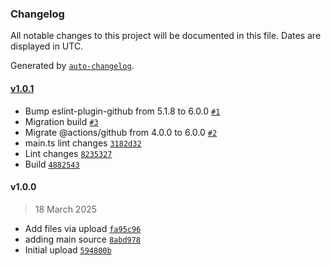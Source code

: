 ### Changelog

All notable changes to this project will be documented in this file. Dates are displayed in UTC.

Generated by [`auto-changelog`](https://github.com/CookPete/auto-changelog).

#### [v1.0.1](https://github.com/Contrast-Security-OSS/actionbot/commit/fa95c969a50f6c331ec8ef19580fb9b8521851ca...https://github.com/Contrast-Security-OSS/actionbot/pull/4/commits/5f6c36987c9e39b866fd3b7aeed4203aeedb6265)

- Bump eslint-plugin-github from 5.1.8 to 6.0.0 [`#1`](https://github.com/Contrast-Security-OSS/actionbot/pull/1)
- Migration build [`#3`](https://github.com/Contrast-Security-OSS/actionbot/pull/3)
- Migrate @actions/github from 4.0.0 to 6.0.0 [`#2`](https://github.com/Contrast-Security-OSS/actionbot/pull/2)
- main.ts lint changes [`3182d32`](https://github.com/Contrast-Security-OSS/actionbot/commit/3182d3203c5c7dbc9edb7b96289aeddd38c62954)
- Lint changes [`8235327`](https://github.com/Contrast-Security-OSS/actionbot/commit/823532706c187506bcb5f71d6bb00f8727390037)
- Build [`4882543`](https://github.com/Contrast-Security-OSS/actionbot/commit/48825436495029524a627038ad1dcfb1999eb3c4)

#### v1.0.0

> 18 March 2025

- Add files via upload [`fa95c96`](https://github.com/Contrast-Security-OSS/actionbot/commit/fa95c969a50f6c331ec8ef19580fb9b8521851ca)
- adding main source [`8abd978`](https://github.com/Contrast-Security-OSS/actionbot/commit/8abd978c460b0e7b9c9cc611eb5540e5a18011f9)
- Initial upload [`594800b`](https://github.com/Contrast-Security-OSS/actionbot/commit/594800ba2c056682322dc9e2176f95f16c131ba7)
